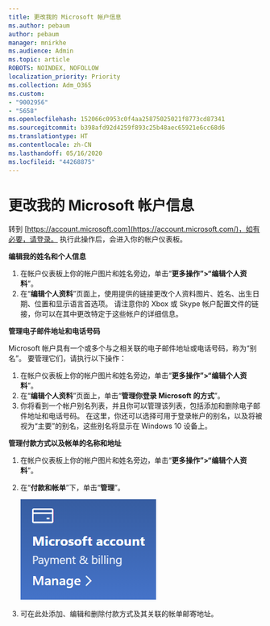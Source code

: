 ```yaml
---
title: 更改我的 Microsoft 帐户信息
ms.author: pebaum
author: pebaum
manager: mnirkhe
ms.audience: Admin
ms.topic: article
ROBOTS: NOINDEX, NOFOLLOW
localization_priority: Priority
ms.collection: Adm_O365
ms.custom:
- "9002956"
- "5658"
ms.openlocfilehash: 152066c0953c0f4aa25875025021f8773cd87341
ms.sourcegitcommit: b398afd92d4259f893c25b48aec65921e6cc68d6
ms.translationtype: HT
ms.contentlocale: zh-CN
ms.lasthandoff: 05/16/2020
ms.locfileid: "44268875"
---
```

# <a name="change-my-microsoft-account-information"></a>更改我的 Microsoft 帐户信息

转到 [https://account.microsoft.com](https://account.microsoft.com/)，如有必要，请登录。 执行此操作后，会进入你的帐户仪表板。  

**编辑我的姓名和个人信息**

1. 在帐户仪表板上你的帐户图片和姓名旁边，单击“**更多操作”>“编辑个人资料**”。
2. 在“**编辑个人资料**”页面上，使用提供的链接更改个人资料图片、姓名、出生日期、位置和显示语言首选项。 请注意你的 Xbox 或 Skype 帐户配置文件的链接，你可以在其中更改特定于这些帐户的详细信息。

**管理电子邮件地址和电话号码**

Microsoft 帐户具有一个或多个与之相关联的电子邮件地址或电话号码，称为“别名”。 要管理它们，请执行以下操作：

1. 在帐户仪表板上你的帐户图片和姓名旁边，单击“**更多操作”>“编辑个人资料**”。
2. 在“**编辑个人资料**”页面上，单击“**管理你登录 Microsoft 的方式**”。 
3. 你将看到一个帐户别名列表，并且你可以管理该列表，包括添加和删除电子邮件地址和电话号码。 在这里，你还可以选择可用于登录帐户的别名，以及将被视为“主要”的别名，这些别名将显示在 Windows 10 设备上。

**管理付款方式以及帐单的名称和地址** 

1. 在帐户仪表板上你的帐户图片和姓名旁边，单击“**更多操作”>“编辑个人资料**”。
2. 在“**付款和帐单**”下，单击“**管理**”。

    ![管理付款和帐单](media/manage-account.png)

3. 可在此处添加、编辑和删除付款方式及其关联的帐单邮寄地址。 
